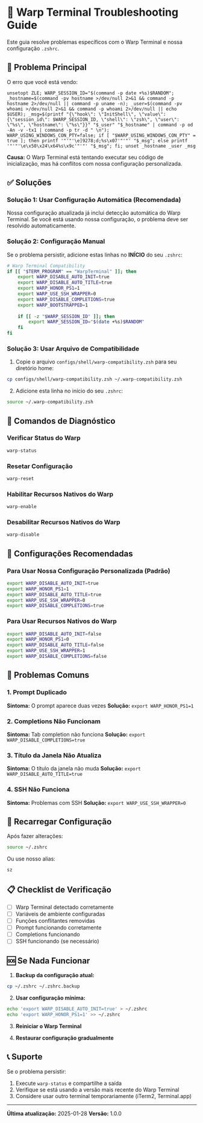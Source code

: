 # 🔧 Warp Terminal Troubleshooting Guide

Este guia resolve problemas específicos com o Warp Terminal e nossa configuração `.zshrc`.

## 🚨 Problema Principal

O erro que você está vendo:
```
unsetopt ZLE; WARP_SESSION_ID="$(command -p date +%s)$RANDOM"; _hostname=$(command -pv hostname >/dev/null 2>&1 && command -p hostname 2>/dev/null || command -p uname -n); _user=$(command -pv whoami >/dev/null 2>&1 && command -p whoami 2>/dev/null || echo $USER); _msg=$(printf "{\"hook\": \"InitShell\", \"value\": {\"session_id\": $WARP_SESSION_ID, \"shell\": \"zsh\", \"user\": \"%s\", \"hostname\": \"%s\"}}" "$_user" "$_hostname" | command -p od -An -v -tx1 | command -p tr -d " \n"); WARP_USING_WINDOWS_CON_PTY=false; if [ "$WARP_USING_WINDOWS_CON_PTY" = true ]; then printf '"'"'\e]9278;d;%s\x07'"'"' "$_msg"; else printf '"'"'\e\x50\x24\x64%s\x9c'"'"' "$_msg"; fi; unset _hostname _user _msg
```

**Causa:** O Warp Terminal está tentando executar seu código de inicialização, mas há conflitos com nossa configuração personalizada.

## ✅ Soluções

### Solução 1: Usar Configuração Automática (Recomendada)

Nossa configuração atualizada já inclui detecção automática do Warp Terminal. Se você está usando nossa configuração, o problema deve ser resolvido automaticamente.

### Solução 2: Configuração Manual

Se o problema persistir, adicione estas linhas no **INÍCIO** do seu `.zshrc`:

```bash
# Warp Terminal Compatibility
if [[ "$TERM_PROGRAM" == "WarpTerminal" ]]; then
    export WARP_DISABLE_AUTO_INIT=true
    export WARP_DISABLE_AUTO_TITLE=true
    export WARP_HONOR_PS1=1
    export WARP_USE_SSH_WRAPPER=0
    export WARP_DISABLE_COMPLETIONS=true
    export WARP_BOOTSTRAPPED=1
    
    if [[ -z "$WARP_SESSION_ID" ]]; then
        export WARP_SESSION_ID="$(date +%s)$RANDOM"
    fi
fi
```

### Solução 3: Usar Arquivo de Compatibilidade

1. Copie o arquivo `configs/shell/warp-compatibility.zsh` para seu diretório home:
```bash
cp configs/shell/warp-compatibility.zsh ~/.warp-compatibility.zsh
```

2. Adicione esta linha no início do seu `.zshrc`:
```bash
source ~/.warp-compatibility.zsh
```

## 🔧 Comandos de Diagnóstico

### Verificar Status do Warp
```bash
warp-status
```

### Resetar Configuração
```bash
warp-reset
```

### Habilitar Recursos Nativos do Warp
```bash
warp-enable
```

### Desabilitar Recursos Nativos do Warp
```bash
warp-disable
```

## 🎯 Configurações Recomendadas

### Para Usar Nossa Configuração Personalizada (Padrão)
```bash
export WARP_DISABLE_AUTO_INIT=true
export WARP_HONOR_PS1=1
export WARP_DISABLE_AUTO_TITLE=true
export WARP_USE_SSH_WRAPPER=0
export WARP_DISABLE_COMPLETIONS=true
```

### Para Usar Recursos Nativos do Warp
```bash
export WARP_DISABLE_AUTO_INIT=false
export WARP_HONOR_PS1=0
export WARP_DISABLE_AUTO_TITLE=false
export WARP_USE_SSH_WRAPPER=1
export WARP_DISABLE_COMPLETIONS=false
```

## 🚨 Problemas Comuns

### 1. Prompt Duplicado
**Sintoma:** O prompt aparece duas vezes
**Solução:** `export WARP_HONOR_PS1=1`

### 2. Completions Não Funcionam
**Sintoma:** Tab completion não funciona
**Solução:** `export WARP_DISABLE_COMPLETIONS=true`

### 3. Título da Janela Não Atualiza
**Sintoma:** O título da janela não muda
**Solução:** `export WARP_DISABLE_AUTO_TITLE=true`

### 4. SSH Não Funciona
**Sintoma:** Problemas com SSH
**Solução:** `export WARP_USE_SSH_WRAPPER=0`

## 🔄 Recarregar Configuração

Após fazer alterações:
```bash
source ~/.zshrc
```

Ou use nosso alias:
```bash
sz
```

## 📋 Checklist de Verificação

- [ ] Warp Terminal detectado corretamente
- [ ] Variáveis de ambiente configuradas
- [ ] Funções conflitantes removidas
- [ ] Prompt funcionando corretamente
- [ ] Completions funcionando
- [ ] SSH funcionando (se necessário)

## 🆘 Se Nada Funcionar

1. **Backup da configuração atual:**
```bash
cp ~/.zshrc ~/.zshrc.backup
```

2. **Usar configuração mínima:**
```bash
echo 'export WARP_DISABLE_AUTO_INIT=true' > ~/.zshrc
echo 'export WARP_HONOR_PS1=1' >> ~/.zshrc
```

3. **Reiniciar o Warp Terminal**

4. **Restaurar configuração gradualmente**

## 📞 Suporte

Se o problema persistir:
1. Execute `warp-status` e compartilhe a saída
2. Verifique se está usando a versão mais recente do Warp Terminal
3. Considere usar outro terminal temporariamente (iTerm2, Terminal.app)

---

**Última atualização:** 2025-01-28
**Versão:** 1.0.0 